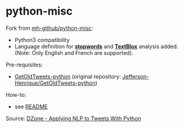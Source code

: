 # python-misc

Fork from [mh-github/python-misc](https://github.com/mh-github/python-misc):  
* Python3 compatibility
* Language definition for [**stopwords**](http://www.nltk.org/book/ch02.html) and [**TextBlox**](https://textblob.readthedocs.io/) analysis added.  
(Note: Only English and French are supported).

Pre-requisites:
* [GetOldTweets-python](https://github.com/SamR1/GetOldTweets-python) (original repository: [Jefferson-Henrique/GetOldTweets-python](https://github.com/Jefferson-Henrique/GetOldTweets-python))  

How-to:
* see [README](twitter/README.md)  

Source: [DZone - Applying NLP to Tweets With Python](https://dzone.com/articles/applying-nlp-to-tweets-with-python)
